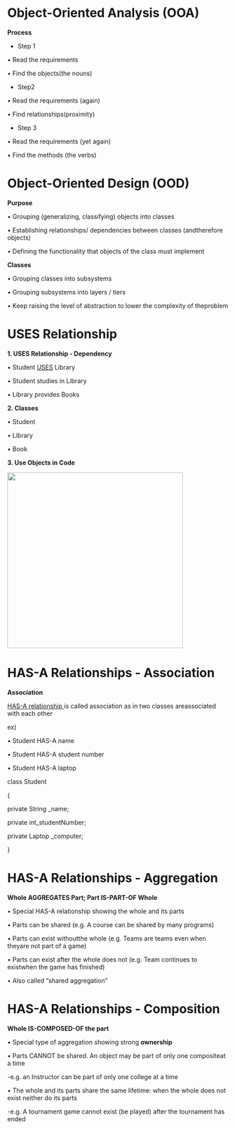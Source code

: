# Object-Oriented Analysis (OOA)

 <b> Process </b>
  
- Step 1

• Read the requirements

• Find the objects(the nouns)

- Step2

• Read the requirements (again)

• Find relationships(proximity)

- Step 3

• Read the requirements (yet again)

• Find the methods (the verbs)


# Object-Oriented Design (OOD)

<b>   Purpose   </b>

• Grouping (generalizing, classifying) objects into classes

• Establishing relationships/ dependencies between classes (andtherefore objects)

• Defining the functionality that objects of the class must implement


<b> Classes </b>

• Grouping classes into subsystems

• Grouping subsystems into layers / tiers

• Keep raising the level of abstraction to lower the complexity of theproblem


# USES Relationship  

<b> 1. USES Relationship - Dependency</b>

• Student <u>USES</u> Library

• Student studies in Library

• Library provides Books


<b> 2. Classes </b>

• Student  

• Library

• Book


<b> 3. Use Objects in Code </b>

<image src='image.png' width='400px'>
 

# HAS-A Relationships - Association

<b> Association</b>

<u> HAS-A relationship </u> is called association as in two classes areassociated with each other

ex)

• Student HAS-A name

• Student HAS-A student number

• Student HAS-A laptop

class Student

{

  private String _name;

  private int_studentNumber; 

  private Laptop _computer; 

}

# HAS-A Relationships - Aggregation

<b> Whole AGGREGATES Part; Part IS-PART-OF Whole </b>

• Special HAS-A relationship showing the whole and its parts

• Parts can be shared (e.g. A course can be shared by many programs)

• Parts can exist withoutthe whole (e.g. Teams are teams even when theyare not part of a game)

• Parts can exist after the whole does not (e.g. Team continues to existwhen the game has finished)

• Also called “shared aggregation”



# HAS-A Relationships - Composition

<b> Whole IS-COMPOSED-OF the part </b>

• Special type of aggregation showing strong <b> ownership </b>

• Parts CANNOT be shared. An object may be part of only one compositeat a time

-e.g. an Instructor can be part of only one college at a time

• The whole and its parts share the same lifetime: when the whole does not exist neither do its parts

-e.g. A tournament game cannot exist (be played) after the tournament has ended


